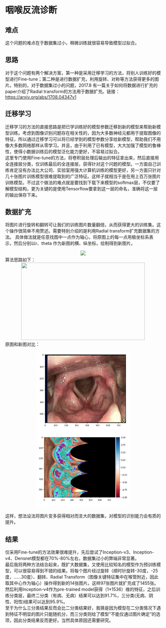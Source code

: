 # 咽喉反流诊断
## 难点
这个问题的难点在于数据集过小，稍微训练就很容易导致模型过拟合。

## 思路
对于这个问题有两个解决方案，第一种是采用迁移学习的方法，将别人训练好的模型进行Fine-tune；第二种是进行数据扩充，利用旋转、对称等方法获得更多的图片。特别的，对于数据集过小的问题，2017.8 有一篇关于如何将数据进行扩充的paper介绍了Radial transform的方法用于数据扩充。链接：  
<https://arxiv.org/abs/1708.04347v1>

## 迁移学习
迁移学习的方法的直接思路是把已学训练好的模型参数迁移到新的模型来帮助新模型训练。考虑到图像识别问题存在相关性的，因为大多数神经元都用于提取图像的特征，所以通过迁移学习可以将已经学到的模型参数分享给新模型，帮助我们不用像大多数网络那样从零学习。并且，由于利用了已有模型，大大加强了模型的鲁棒性，使得小数据训练后的模型泛化能力更好，不容易过拟合。  
这里专门使用Fine-tune的方法，将卷积层处理后输出的特征拿出来，然后直接用全连接层分类，仅训练最后的全连接层，获得针对这个问题的模型。一方面自己训练肯定没有办法比大公司、实验室用强大计算机训练的模型更好，另一方面只针对几十张图片训练模型很难提取到的广泛特征。这样子就相当于是在用上百万张图片训练模型。不过这个做法的难点就是要找到下载下来模型的softmax层，不仅要了解模型结构，更为关键的是使用Tensorflow要拿到这一层的命名，准确将这一层的输出保存下来。

## 数据扩充
将图片进行旋转和翻转可让我们的训练图片数量翻倍，从而获得更大的训练集。这个操作很简单不用赘述。需要特别介绍的是利用Radial transform扩充数据集的方法。
具体做法就是任意找图中一点作为轴心，将原图上的每一点用极坐标系表示，然后分别以r、theta 作为新图的横、纵坐标，绘制得到新图片。
<div align=center><img src="https://pic3.zhimg.com/80/v2-a0f5bc32fd5a4647f658f79467bb0796_hd.jpg"/></div>  
算法思路如下：
<div align=center><img width="400" height="250" src="https://pic4.zhimg.com/80/v2-c12c62cd54841966d95bbd45d0311d7d_hd.jpg"/></div>  
原图和新图对比：
<p align="center">
  <img src="https://github.com/Wi-sc/Pharynx-and-larynx-diagnosis/raw/master/figure_2.png" width="300" height="250"/>
  <img src="https://github.com/Wi-sc/Pharynx-and-larynx-diagnosis/raw/master/figure_1.png" width="300" height="250"/>
</p>
这样，想法设法将图片变多获得相对而言大的数据集，对模型的识别能力会有质的提升。


## 结果
仅采用Fine-tune的方法效果很难提升，先后尝试了Inception-v3、Inception-v4、Densnet模型都在70%-80%左右，数据集过小的弊端非常显著。  
最后我将两种方法结合起来，既扩大数据集，又使用比较知名的模型作为预训练模型，可以很容易得到不错的结果。将每个图片经过旋转（顺时针旋转-30度，-25度，……30度）、翻转、Radial Transform（图像关键特征集中在喉管附近，因此取其中心作为轴心）操作得到新的14张图片。这样97张图片就扩充成了1455张。然后利用Inception-v4作为pre-trained model获得（1\*1536）维的特征，之后训练分类层，最终二分类（有病、无病）结果可以达到91.7%，三分类(无病、阴性、阳性)结果可以达到95.9%。  
至于为什么三分类结果反而会比二分类结果好，我猜是因为模型在二分类情况下遇到特征不明显的图片只能随机分，而三分类则给了模型“不能仅通过图片确定”的选项，因此分类结果反而更好。当然具体原因还需要研究。
